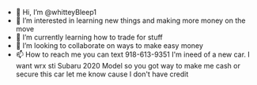 - 👋 Hi, I’m @whitteyBleep1
- 👀 I’m interested in learning new things and making more money on the move
- 🌱 I’m currently learning how to trade for stuff
- 💞️ I’m looking to collaborate on ways to make easy money
- 📫 How to reach me you can text 918-613-9351
  I'm ineed of a new car. I want wrx sti Subaru 2020
Model so you got way to make me cash or secure this car let me know cause I don't have credit

<!---
whitteyBleep1/whitteyBleep1 is a ✨ special ✨ repository because its `README.md` (this file) appears on your GitHub profile.
You can click the Preview link to take a look at 
your changes.
--->
